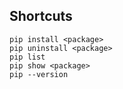 ## Shortcuts

```
pip install <package>
pip uninstall <package>
pip list
pip show <package>
pip --version
```
